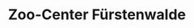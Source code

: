 ---
title: "Zoo-Center Fürstenwalde"
url: /fuerstenwalde-spree/zoo-center-fuerstenwalde/
shop: Tiere
---